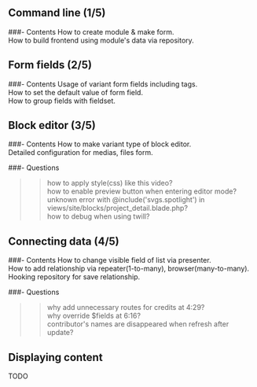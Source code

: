 ## Command line (1/5)

###- Contents
How to create module & make form.  
How to build frontend using module's data via repository.

## Form fields (2/5)

###- Contents
Usage of variant form fields including tags.  
How to set the default value of form field.  
How to group fields with fieldset.

## Block editor (3/5)

###- Contents
How to make variant type of block editor.  
Detailed configuration for medias, files form.

###- Questions

> > how to apply style(css) like this video?  
> > how to enable preview button when entering editor mode?  
> > unknown error with @include('svgs.spotlight') in views/site/blocks/project_detail.blade.php?  
> > how to debug when using twill?

## Connecting data (4/5)

###- Contents
How to change visible field of list via presenter.  
How to add relationship via repeater(1-to-many), browser(many-to-many).  
Hooking repository for save relationship.

###- Questions

> > why add unnecessary routes for credits at 4:29?  
> > why override \$fields at 6:16?  
> > contributor's names are disappeared when refresh after update?

## Displaying content

TODO
